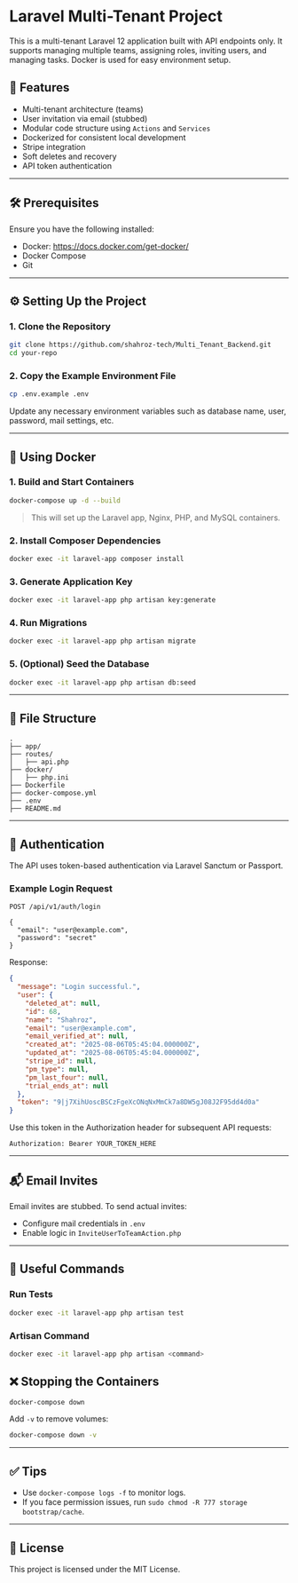 # Laravel Multi-Tenant Project

This is a multi-tenant Laravel 12 application built with API endpoints only. It supports managing multiple teams, assigning roles, inviting users, and managing tasks. Docker is used for easy environment setup.

## 🚀 Features

- Multi-tenant architecture (teams)
- User invitation via email (stubbed)
- Modular code structure using `Actions` and `Services`
- Dockerized for consistent local development
- Stripe integration
- Soft deletes and recovery
- API token authentication

---

## 🛠 Prerequisites

Ensure you have the following installed:

- Docker: https://docs.docker.com/get-docker/
- Docker Compose
- Git

---

## ⚙️ Setting Up the Project

### 1. Clone the Repository

```bash
git clone https://github.com/shahroz-tech/Multi_Tenant_Backend.git
cd your-repo
```

### 2. Copy the Example Environment File

```bash
cp .env.example .env
```

Update any necessary environment variables such as database name, user, password, mail settings, etc.

---

## 🐳 Using Docker

### 1. Build and Start Containers

```bash
docker-compose up -d --build
```

> This will set up the Laravel app, Nginx, PHP, and MySQL containers.

### 2. Install Composer Dependencies

```bash
docker exec -it laravel-app composer install
```

### 3. Generate Application Key

```bash
docker exec -it laravel-app php artisan key:generate
```

### 4. Run Migrations

```bash
docker exec -it laravel-app php artisan migrate
```

### 5. (Optional) Seed the Database

```bash
docker exec -it laravel-app php artisan db:seed
```

---

## 📂 File Structure

```
.
├── app/
├── routes/
│   ├── api.php
├── docker/
│   ├── php.ini
├── Dockerfile
├── docker-compose.yml
├── .env
├── README.md
```

---

## 🔐 Authentication

The API uses token-based authentication via Laravel Sanctum or Passport.

### Example Login Request

```http
POST /api/v1/auth/login

{
  "email": "user@example.com",
  "password": "secret"
}
```

Response:
```json
{
  "message": "Login successful.",
  "user": {
    "deleted_at": null,
    "id": 68,
    "name": "Shahroz",
    "email": "user@example.com",
    "email_verified_at": null,
    "created_at": "2025-08-06T05:45:04.000000Z",
    "updated_at": "2025-08-06T05:45:04.000000Z",
    "stripe_id": null,
    "pm_type": null,
    "pm_last_four": null,
    "trial_ends_at": null
  },
  "token": "9|j7XihUoscBSCzFgeXcONqNxMmCk7a8DW5gJ08J2F95dd4d0a"
}
```

Use this token in the Authorization header for subsequent API requests:

```
Authorization: Bearer YOUR_TOKEN_HERE
```

---

## 📬 Email Invites

Email invites are stubbed. To send actual invites:

- Configure mail credentials in `.env`
- Enable logic in `InviteUserToTeamAction.php`

---

## 🔄 Useful Commands

### Run Tests

```bash
docker exec -it laravel-app php artisan test
```


### Artisan Command

```bash
docker exec -it laravel-app php artisan <command>
```


## ❌ Stopping the Containers

```bash
docker-compose down
```

Add `-v` to remove volumes:

```bash
docker-compose down -v
```

---

## ✅ Tips

- Use `docker-compose logs -f` to monitor logs.
- If you face permission issues, run `sudo chmod -R 777 storage bootstrap/cache`.

---

## 📄 License

This project is licensed under the MIT License.
